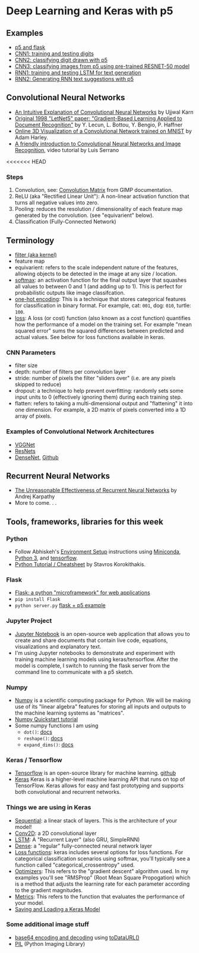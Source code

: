 # Deep Learning and Keras with p5

## Examples
* [p5 and flask](https://github.com/shiffman/NOC-S17-2-Intelligence-Learning/tree/master/week5-cnn-rnn-tensorflow/01_simple_flask_p5)
* [CNN1: training and testing digits](https://github.com/shiffman/NOC-S17-2-Intelligence-Learning/tree/master/week5-cnn-rnn-tensorflow/02a_cnn_keras)
* [CNN2: classifying digit drawn with p5](https://github.com/shiffman/NOC-S17-2-Intelligence-Learning/tree/master/week5-cnn-rnn-tensorflow/02b_cnn_flask_p5)
* [CNN3: classifying images from p5 using pre-trained RESNET-50 model](https://github.com/shiffman/NOC-S17-2-Intelligence-Learning/tree/master/week5-cnn-rnn-tensorflow/03_resnet50_flask_p5)
* [RNN1: training and testing LSTM for text generation](https://github.com/shiffman/NOC-S17-2-Intelligence-Learning/tree/master/week5-cnn-rnn-tensorflow/04a_rnn_keras)
* [RNN2: Generating RNN text suggestions with p5](https://github.com/shiffman/NOC-S17-2-Intelligence-Learning/tree/master/week5-cnn-rnn-tensorflow/04b_rnn_flask_js)

## Convolutional Neural Networks
* [An Intuitive Explanation of Convolutional Neural Networks](https://ujjwalkarn.me/2016/08/11/intuitive-explanation-convnets/) by Ujjwal Karn
* [Original 1998 "LetNet5" paper: "Gradient-Based Learning Applied to Document Recognition"](http://yann.lecun.com/exdb/publis/pdf/lecun-01a.pdf) by Y. Lecun, L. Bottou, Y. Bengio, P. Haffner
* [Online 3D Visualization of a Convolutional Network trained on MNIST](http://scs.ryerson.ca/~aharley/vis/conv/flat.html) by Adam Harley.
* [A friendly introduction to Convolutional Neural Networks and Image Recognition](https://www.youtube.com/watch?v=2-Ol7ZB0MmU&feature=youtu.be), video tutorial by Luis Serrano

<<<<<<< HEAD
### Steps
1. Convolution, see: [Convolution Matrix](https://docs.gimp.org/en/plug-in-convmatrix.html) from GIMP documentation.
2. ReLU (aka "Rectified Linear Unit"): A non-linear activation function that turns all negative values into zero.
3. Pooling: reduces the resolution / dimensionality of each feature map generated by the convolution. (see "equivarient" below).
4. Classification (Fully-Connected Network)

## Terminology
  * [filter (aka kernel)](https://en.wikipedia.org/wiki/Kernel_(image_processing))
  * feature map
  * equivarient: refers to the scale independent nature of the features, allowing objects to be detected in the image at any size / location.
  * [softmax](http://cs231n.github.io/linear-classify/#softmax): an activation function for the final output layer that squashes all values to between 0 and 1 (and adding up to 1). This is perfect for probabilistic outputs like image classifcation.
  * [one-hot encoding](https://en.wikipedia.org/wiki/One-hot): This is a technique that stores categorical features for classification in binary format. For example, cat: `001`, dog: `010`, turtle: `100`.
  * [loss](https://github.com/shiffman/NOC-S17-2-Intelligence-Learning/wiki/Glossary:-Machine-learning#loss-function): A loss (or cost) function (also known as a cost function) quantifies how the performance of a model on the training set. For example "mean squared error" sums the squared differences between predicted and actual values. See below for loss functions available in keras.

### CNN Parameters
* filter size
* depth: number of filters per convolution layer
* stride: number of pixels the filter "sliders over" (i.e. are any pixels skipped to reduce)
* dropout: a technique to help prevent overfitting: randomly sets some input units to 0 (effectively ignoring them) during each training step.
* flatten: refers to taking a multi-dimensional output and "flattening" it into one dimension. For example, a 2D matrix of pixels converted into a 1D array of pixels.

### Examples of Convolutional Network Architectures
* [VGGNet](http://www.robots.ox.ac.uk/~vgg/research/very_deep/)
* [ResNets](https://arxiv.org/abs/1512.03385)
* [DenseNet](https://arxiv.org/abs/1608.06993), [Github](https://github.com/liuzhuang13/DenseNet)

## Recurrent Neural Networks
* [The Unreasonable Effectiveness of Recurrent Neural Networks](http://karpathy.github.io/2015/05/21/rnn-effectiveness/) by Andrej Karpathy
* More to come. . .

## Tools, frameworks, libraries for this week

### Python
* Follow Abhiskeh's [Environment Setup](https://github.com/shekit/machine-learning-demystified/blob/master/README.md) instructions using [Miniconda](https://conda.io/miniconda.html), [Python 3](https://www.python.org/), and [tensorflow](https://www.tensorflow.org/).
* [Python Tutorial / Cheatsheet](https://www.stavros.io/tutorials/python/) by Stavros Korokithakis.

### Flask
* [Flask: a python "microframework" for web applications](http://flask.pocoo.org/)
* `pip install Flask`
* `python server.py` [flask + p5 example](https://github.com/shiffman/NOC-S17-2-Intelligence-Learning/tree/master/week5-cnn-rnn-tensorflow/01_simple_flask_p5)

### Jupyter Project
* [Jupyter Notebook](http://jupyter.org/) is an open-source web application that allows you to create and share documents that contain live code, equations, visualizations and explanatory text.
* I'm using Jupyter notebooks to demonstrate and experiment with training machine learning models using keras/tensorflow. After the model is complete, I switch to running the flask server from the command line to communicate with a p5 sketch.

### Numpy
* [Numpy](http://www.numpy.org/) is a scientific computing package for Python. We will be making use of its "linear algebra" features for storing all inputs and outputs to the machine learning systems as "matrices".
* [Numpy Quickstart tutorial](https://docs.scipy.org/doc/numpy-dev/user/quickstart.html)
* Some numpy functions I am using
  * `dot()`: [docs](https://docs.scipy.org/doc/numpy/reference/generated/numpy.dot.html)
  * `reshape()`: [docs](https://docs.scipy.org/doc/numpy/reference/generated/numpy.reshape.html)
  * `expand_dims()`: [docs](https://docs.scipy.org/doc/numpy/reference/generated/numpy.expand_dims.html)

### Keras / Tensorflow
* [Tensorflow](https://www.tensorflow.org/) is an open-source library for machine learning. [github](https://github.com/tensorflow/)
* [Keras](https://keras.io/) Keras is a higher-level machine learning API that runs on top of TensorFlow. Keras allows for easy and fast prototyping and supports both convolutional and recurrent networks.

### Things we are using in Keras
* [Sequential](https://keras.io/models/sequential/): a linear stack of layers. This is the architecture of your model!
* [Conv2D](https://keras.io/layers/convolutional/): a 2D convolutional layer
* [LSTM](https://keras.io/layers/recurrent/): A "Recurrent Layer" (also GRU, SimpleRNN)
* [Dense](https://keras.io/layers/core/): a "regular" fully-connected neural network layer
* [Loss functions](https://keras.io/losses/): keras includes several options for loss functions. For categorical classification scenarios using softmax, you'll typically see a function called "categorical_crossentropy" used.
* [Optimizers](https://keras.io/optimizers/): This refers to the "gradient descent" algorithm used. In my examples you'll see "RMSProp" (Root Mean Square Propogation) which is a method that adjusts the learning rate for each parameter according to the gradient magnitudes.
* [Metrics](https://keras.io/metrics/): This refers to the function that evaluates the performance of your model.
* [Saving and Loading a Keras Model](https://keras.io/getting-started/faq/#how-can-i-save-a-keras-model)

### Some additional image stuff
* [base64 encoding and decoding](https://developer.mozilla.org/en-US/docs/Web/API/WindowBase64/Base64_encoding_and_decoding) using [toDataURL()](https://developer.mozilla.org/en-US/docs/Web/API/HTMLCanvasElement/toDataURL)
* [PIL](https://pypi.python.org/pypi/PIL) (Python Imaging Library)
